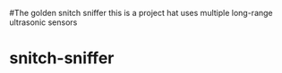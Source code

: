 #The golden snitch sniffer
this is a project hat uses multiple long-range ultrasonic sensors
# snitch-sniffer

